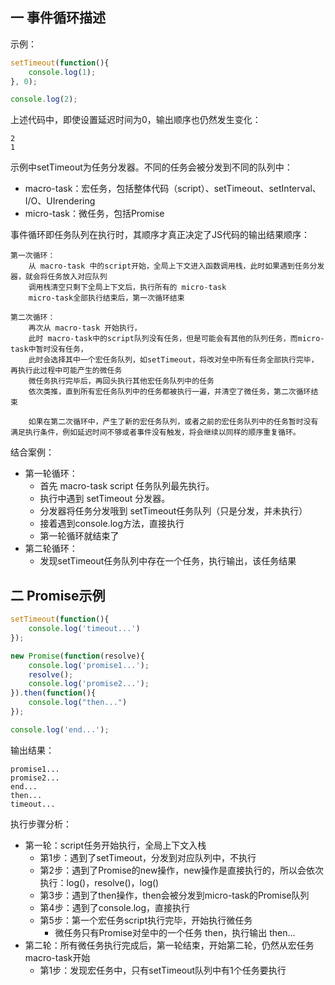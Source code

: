 ## 一 事件循环描述

示例：
```js
setTimeout(function(){
    console.log(1);
}, 0);                 

console.log(2);
```
上述代码中，即使设置延迟时间为0，输出顺序也仍然发生变化：
```
2
1
```

示例中setTimeout为任务分发器。不同的任务会被分发到不同的队列中：
- macro-task：宏任务，包括整体代码（script）、setTimeout、setInterval、I/O、UIrendering
- micro-task：微任务，包括Promise

事件循环即任务队列在执行时，其顺序才真正决定了JS代码的输出结果顺序：
```
第一次循环：
    从 macro-task 中的script开始，全局上下文进入函数调用栈，此时如果遇到任务分发器，就会将任务放入对应队列
    调用栈清空只剩下全局上下文后，执行所有的 micro-task
    micro-task全部执行结束后，第一次循环结束

第二次循环：
    再次从 macro-task 开始执行，
    此时 macro-task中的script队列没有任务，但是可能会有其他的队列任务，而micro-task中暂时没有任务，
    此时会选择其中一个宏任务队列，如setTimeout，将改对垒中所有任务全部执行完毕，再执行此过程中可能产生的微任务
    微任务执行完毕后，再回头执行其他宏任务队列中的任务
    依次类推，直到所有宏任务队列中的任务都被执行一遍，并清空了微任务，第二次循环结束

    如果在第二次循环中，产生了新的宏任务队列，或者之前的宏任务队列中的任务暂时没有满足执行条件，例如延迟时间不够或者事件没有触发，将会继续以同样的顺序重复循环。
``` 


结合案例：
- 第一轮循环：
  - 首先 macro-task script 任务队列最先执行。
  - 执行中遇到 setTimeout 分发器。
  - 分发器将任务分发哦到 setTimeout任务队列（只是分发，并未执行）
  - 接着遇到console.log方法，直接执行
  - 第一轮循环就结束了
- 第二轮循环：
  - 发现setTimeout任务队列中存在一个任务，执行输出，该任务结果

## 二 Promise示例

```js
setTimeout(function(){
    console.log('timeout...')
});

new Promise(function(resolve){
    console.log('promise1...');
    resolve();
    console.log('promise2...');
}).then(function(){
    console.log("then...")
});

console.log('end...');
```

输出结果：
```
promise1...
promise2...
end...
then...
timeout...
```

执行步骤分析：

- 第一轮：script任务开始执行，全局上下文入栈
  - 第1步：遇到了setTimeout，分发到对应队列中，不执行
  - 第2步：遇到了Promise的new操作，new操作是直接执行的，所以会依次执行：log()，resolve()，log()
  - 第3步：遇到了then操作，then会被分发到micro-task的Promise队列
  - 第4步：遇到了console.log，直接执行
  - 第5步：第一个宏任务script执行完毕，开始执行微任务
    - 微任务只有Promise对垒中的一个任务 then，执行输出 then...
- 第二轮：所有微任务执行完成后，第一轮结束，开始第二轮，仍然从宏任务 macro-task开始
  - 第1步：发现宏任务中，只有setTimeout队列中有1个任务要执行